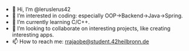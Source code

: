 - 👋 Hi, I’m @leruslerus42
- 👀 I’m interested in coding: especially OOP->Backend->Java->Spring.
- 🌱 I’m currently learning C/C++.
- 💞️ I’m looking to collaborate on interesting projects, like creating interesting apps.
- 📫 How to reach me: rrajaobe@student.42heilbronn.de

<!---
leruslerus42/leruslerus42 is a ✨ special ✨ repository because its `README.md` (this file) appears on your GitHub profile.
You can click the Preview link to take a look at your changes.
--->
